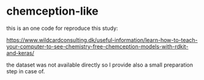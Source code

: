 # chemception-like

this is an one code for reproduce this study:

https://www.wildcardconsulting.dk/useful-information/learn-how-to-teach-your-computer-to-see-chemistry-free-chemception-models-with-rdkit-and-keras/

the dataset was not available directly so I provide also a small preparation step in case of.

